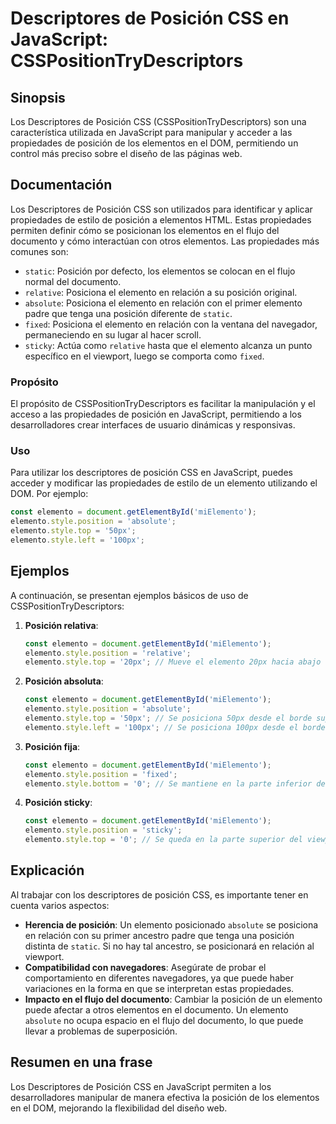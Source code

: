 <!--
Meta Description: # Descriptores de Posición CSS en JavaScript: CSSPositionTryDescriptors ## Sinopsis Los Descriptores de Posición CSS (CSSPositionTryDescriptors) son u...
Meta Keywords: elemento, posición, style, los, javascript
-->

# Descriptores de Posición CSS en JavaScript: CSSPositionTryDescriptors

## Sinopsis
Los Descriptores de Posición CSS (CSSPositionTryDescriptors) son una característica utilizada en JavaScript para manipular y acceder a las propiedades de posición de los elementos en el DOM, permitiendo un control más preciso sobre el diseño de las páginas web.

## Documentación
Los Descriptores de Posición CSS son utilizados para identificar y aplicar propiedades de estilo de posición a elementos HTML. Estas propiedades permiten definir cómo se posicionan los elementos en el flujo del documento y cómo interactúan con otros elementos. Las propiedades más comunes son:

- `static`: Posición por defecto, los elementos se colocan en el flujo normal del documento.
- `relative`: Posiciona el elemento en relación a su posición original.
- `absolute`: Posiciona el elemento en relación con el primer elemento padre que tenga una posición diferente de `static`.
- `fixed`: Posiciona el elemento en relación con la ventana del navegador, permaneciendo en su lugar al hacer scroll.
- `sticky`: Actúa como `relative` hasta que el elemento alcanza un punto específico en el viewport, luego se comporta como `fixed`.

### Propósito
El propósito de CSSPositionTryDescriptors es facilitar la manipulación y el acceso a las propiedades de posición en JavaScript, permitiendo a los desarrolladores crear interfaces de usuario dinámicas y responsivas.

### Uso
Para utilizar los descriptores de posición CSS en JavaScript, puedes acceder y modificar las propiedades de estilo de un elemento utilizando el DOM. Por ejemplo:

```javascript
const elemento = document.getElementById('miElemento');
elemento.style.position = 'absolute';
elemento.style.top = '50px';
elemento.style.left = '100px';
```

## Ejemplos
A continuación, se presentan ejemplos básicos de uso de CSSPositionTryDescriptors:

1. **Posición relativa**:
   ```javascript
   const elemento = document.getElementById('miElemento');
   elemento.style.position = 'relative';
   elemento.style.top = '20px'; // Mueve el elemento 20px hacia abajo desde su posición original
   ```

2. **Posición absoluta**:
   ```javascript
   const elemento = document.getElementById('miElemento');
   elemento.style.position = 'absolute';
   elemento.style.top = '50px'; // Se posiciona 50px desde el borde superior del contenedor posicionado
   elemento.style.left = '100px'; // Se posiciona 100px desde el borde izquierdo
   ```

3. **Posición fija**:
   ```javascript
   const elemento = document.getElementById('miElemento');
   elemento.style.position = 'fixed';
   elemento.style.bottom = '0'; // Se mantiene en la parte inferior de la ventana del navegador
   ```

4. **Posición sticky**:
   ```javascript
   const elemento = document.getElementById('miElemento');
   elemento.style.position = 'sticky';
   elemento.style.top = '0'; // Se queda en la parte superior del viewport al hacer scroll
   ```

## Explicación
Al trabajar con los descriptores de posición CSS, es importante tener en cuenta varios aspectos:

- **Herencia de posición**: Un elemento posicionado `absolute` se posiciona en relación con su primer ancestro padre que tenga una posición distinta de `static`. Si no hay tal ancestro, se posicionará en relación al viewport.
- **Compatibilidad con navegadores**: Asegúrate de probar el comportamiento en diferentes navegadores, ya que puede haber variaciones en la forma en que se interpretan estas propiedades.
- **Impacto en el flujo del documento**: Cambiar la posición de un elemento puede afectar a otros elementos en el documento. Un elemento `absolute` no ocupa espacio en el flujo del documento, lo que puede llevar a problemas de superposición.

## Resumen en una frase
Los Descriptores de Posición CSS en JavaScript permiten a los desarrolladores manipular de manera efectiva la posición de los elementos en el DOM, mejorando la flexibilidad del diseño web.